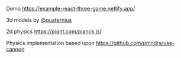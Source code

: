 Demo https://example-react-three-game.netlify.app/

3d models by [@quaternius](https://twitter.com/quaternius)

2d physics https://piqnt.com/planck.js/

Physics implementation based upon https://github.com/pmndrs/use-cannon
